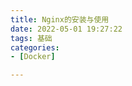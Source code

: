 ```yaml
---
title: Nginx的安装与使用
date: 2022-05-01 19:27:22
tags: 基础
categories: 
- [Docker]

---
```




<!--more-->

